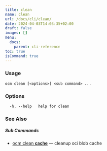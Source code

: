 ```yaml
---
title: clean
name: clean
url: /docs/cli/clean/
date: 2024-04-03T14:03:35+02:00
draft: false
images: []
menu:
  docs:
    parent: cli-reference
toc: true
isCommand: true
---
```

### Usage

```
ocm clean [<options>] <sub command> ...
```

### Options

```
  -h, --help   help for clean
```

### See Also



##### Sub Commands

* [ocm clean <b>cache</b>](/docs/cli/clean/cache)	 &mdash; cleanup oci blob cache

